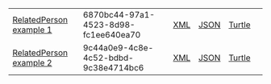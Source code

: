 <table class="list" width="100%">
       <tr>
                <td><a href="RelatedPerson-6870bc44-97a1-4523-8d98-fc1ee640ea70.html">RelatedPerson example 1</a></td>
                <td>6870bc44-97a1-4523-8d98-fc1ee640ea70</td>
                <td><a href="RelatedPerson-6870bc44-97a1-4523-8d98-fc1ee640ea70.xml.html">XML</a></td>
                <td><a href="RelatedPerson-6870bc44-97a1-4523-8d98-fc1ee640ea70.json.html">JSON</a></td>
                <td><a href="RelatedPerson-6870bc44-97a1-4523-8d98-fc1ee640ea70.ttl.html">Turtle</a></td>
                <td></td>
        </tr>
        <tr>
                <td><a href="RelatedPerson-9c44a0e9-4c8e-4c52-bdbd-9c38e4714bc6.html">RelatedPerson example 2</a></td>
                <td>9c44a0e9-4c8e-4c52-bdbd-9c38e4714bc6</td>
                <td><a href="RelatedPerson-9c44a0e9-4c8e-4c52-bdbd-9c38e4714bc6.xml.html">XML</a></td>
                <td><a href="RelatedPerson-9c44a0e9-4c8e-4c52-bdbd-9c38e4714bc6.json.html">JSON</a></td>
                <td><a href="RelatedPerson-9c44a0e9-4c8e-4c52-bdbd-9c38e4714bc6.ttl.html">Turtle</a></td>
                <td></td>
        </tr>
</table>